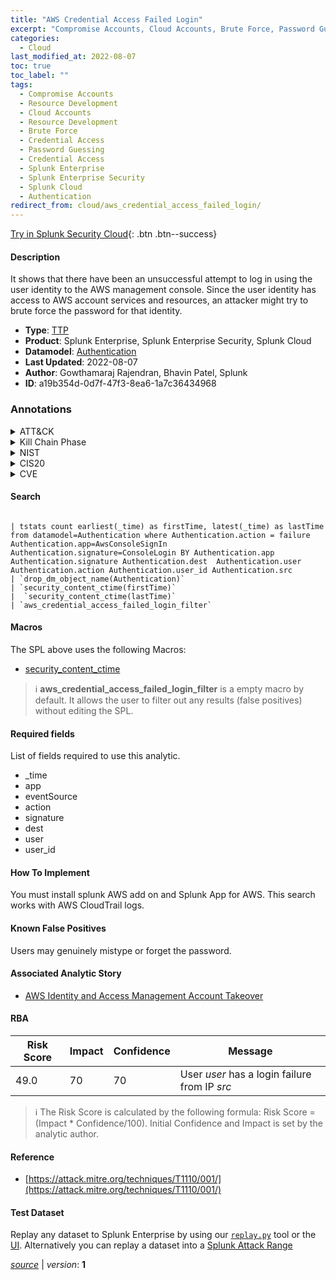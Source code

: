 ```yaml
---
title: "AWS Credential Access Failed Login"
excerpt: "Compromise Accounts, Cloud Accounts, Brute Force, Password Guessing"
categories:
  - Cloud
last_modified_at: 2022-08-07
toc: true
toc_label: ""
tags:
  - Compromise Accounts
  - Resource Development
  - Cloud Accounts
  - Resource Development
  - Brute Force
  - Credential Access
  - Password Guessing
  - Credential Access
  - Splunk Enterprise
  - Splunk Enterprise Security
  - Splunk Cloud
  - Authentication
redirect_from: cloud/aws_credential_access_failed_login/
---
```




[Try in Splunk Security Cloud](https://www.splunk.com/en_us/cyber-security.html){: .btn .btn--success}

#### Description

It shows that there have been an unsuccessful attempt to log in using the user identity to the AWS management console. Since the user identity has access to AWS account services and resources, an attacker might try to brute force the password for that identity.

- **Type**: [TTP](https://github.com/splunk/security_content/wiki/Detection-Analytic-Types)
- **Product**: Splunk Enterprise, Splunk Enterprise Security, Splunk Cloud
- **Datamodel**: [Authentication](https://docs.splunk.com/Documentation/CIM/latest/User/Authentication)
- **Last Updated**: 2022-08-07
- **Author**: Gowthamaraj Rajendran, Bhavin Patel, Splunk
- **ID**: a19b354d-0d7f-47f3-8ea6-1a7c36434968

### Annotations
<details>
  <summary>ATT&CK</summary>

<div markdown="1">

#### [ATT&CK](https://attack.mitre.org/)

| ID          | Technique   | Tactic         |
| ----------- | ----------- |--------------- |
| [T1586](https://attack.mitre.org/techniques/T1586/) | Compromise Accounts | Resource Development |

| [T1586.003](https://attack.mitre.org/techniques/T1586/003/) | Cloud Accounts | Resource Development |

| [T1110](https://attack.mitre.org/techniques/T1110/) | Brute Force | Credential Access |

| [T1110.001](https://attack.mitre.org/techniques/T1110/001/) | Password Guessing | Credential Access |

</div>
</details>


<details>
  <summary>Kill Chain Phase</summary>

<div markdown="1">

* Weaponization
* Exploitation


</div>
</details>


<details>
  <summary>NIST</summary>

<div markdown="1">

* DE.CM



</div>
</details>

<details>
  <summary>CIS20</summary>

<div markdown="1">

* CIS 10



</div>
</details>

<details>
  <summary>CVE</summary>

<div markdown="1">


</div>
</details>


#### Search

```

| tstats count earliest(_time) as firstTime, latest(_time) as lastTime from datamodel=Authentication where Authentication.action = failure Authentication.app=AwsConsoleSignIn Authentication.signature=ConsoleLogin BY Authentication.app Authentication.signature Authentication.dest  Authentication.user Authentication.action Authentication.user_id Authentication.src 
| `drop_dm_object_name(Authentication)`  
| `security_content_ctime(firstTime)`
|  `security_content_ctime(lastTime)` 
| `aws_credential_access_failed_login_filter`
```

#### Macros
The SPL above uses the following Macros:
* [security_content_ctime](https://github.com/splunk/security_content/blob/develop/macros/security_content_ctime.yml)

> :information_source:
> **aws_credential_access_failed_login_filter** is a empty macro by default. It allows the user to filter out any results (false positives) without editing the SPL.



#### Required fields
List of fields required to use this analytic.
* _time
* app
* eventSource
* action
* signature
* dest
* user
* user_id



#### How To Implement
You must install splunk AWS add on and Splunk App for AWS. This search works with AWS CloudTrail logs.
#### Known False Positives
Users may genuinely mistype or forget the password.

#### Associated Analytic Story
* [AWS Identity and Access Management Account Takeover](/stories/aws_identity_and_access_management_account_takeover)




#### RBA

| Risk Score  | Impact      | Confidence   | Message      |
| ----------- | ----------- |--------------|--------------|
| 49.0 | 70 | 70 | User $user$ has a login failure from IP $src$ |


> :information_source:
> The Risk Score is calculated by the following formula: Risk Score = (Impact * Confidence/100). Initial Confidence and Impact is set by the analytic author.


#### Reference

* [https://attack.mitre.org/techniques/T1110/001/](https://attack.mitre.org/techniques/T1110/001/)



#### Test Dataset
Replay any dataset to Splunk Enterprise by using our [`replay.py`](https://github.com/splunk/attack_data#using-replaypy) tool or the [UI](https://github.com/splunk/attack_data#using-ui).
Alternatively you can replay a dataset into a [Splunk Attack Range](https://github.com/splunk/attack_range#replay-dumps-into-attack-range-splunk-server)




[*source*](https://github.com/splunk/security_content/tree/develop/detections/cloud/aws_credential_access_failed_login.yml) \| *version*: **1**